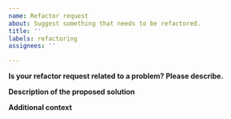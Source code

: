 ```yaml
---
name: Refactor request
about: Suggest something that needs to be refactored.
title: ''
labels: refactoring
assignees: ''

---
```


**Is your refactor request related to a problem? Please describe.** 

 <!-- Ex. I'm having problems reading the code because [...] -->

**Description of the proposed solution**

 <!-- If you have a solution in mind, please describe it. -->

**Additional context**

 <!-- Add any other context about the problem here. -->
